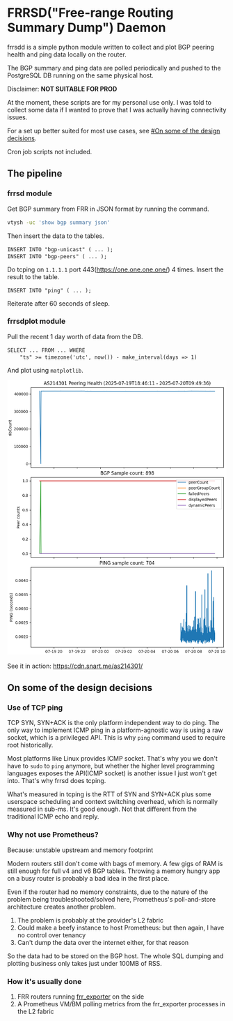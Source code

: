 # FRRSD("Free-range Routing Summary Dump") Daemon
frrsdd is a simple python module written to collect and plot BGP peering health
and ping data locally on the router.

The BGP summary and ping data are polled periodically and pushed to the
PostgreSQL DB running on the same physical host.

Disclaimer: **NOT SUITABLE FOR PROD**

At the moment, these scripts are for my personal use only. I was told to collect
some data if I wanted to prove that I was actually having connectivity issues.

For a set up better suited for most use cases, see [#On some of the design
decisions](#on-some-of-the-design-decisions).

Cron job scripts not included.

## The pipeline
### frrsd module
Get BGP summary from FRR in JSON format by running the command.

```sh
vtysh -uc 'show bgp summary json'
```

Then insert the data to the tables.

```postgresql
INSERT INTO "bgp-unicast" ( ... );
INSERT INTO "bgp-peers" ( ... );
```

Do tcping on `1.1.1.1` port 443(https://one.one.one.one/) 4 times. Insert the
result to the table.

```postgresql
INSERT INTO "ping" ( ... );
```

Reiterate after 60 seconds of sleep.

### frrsdplot module
Pull the recent 1 day worth of data from the DB.

```postgresql
SELECT ... FROM ... WHERE
	"ts" >= timezone('utc', now()) - make_interval(days => 1)
```

And plot using `matplotlib`.

<img src="image.png" width="600px">

See it in action: https://cdn.snart.me/as214301/

## On some of the design decisions
### Use of TCP ping
TCP SYN, SYN+ACK is the only platform independent way to do ping. The only way
to implement ICMP ping in a platform-agnostic way is using a raw socket, which
is a privileged API. This is why `ping` command used to require root
historically.

Most platforms like Linux provides ICMP socket. That's why you we don't have to
`sudo` to `ping` anymore, but whether the higher level programming languages
exposes the API(ICMP socket) is another issue I just won't get into. That's why
frrsd does tcping.

What's measured in tcping is the RTT of SYN and SYN+ACK plus some userspace
scheduling and context switching overhead, which is normally measured in sub-ms.
It's good enough. Not that different from the traditional ICMP echo and reply.

### Why not use Prometheus?
Because: unstable upstream and memory footprint

Modern routers still don't come with bags of memory. A few gigs of RAM is still
enough for full v4 and v6 BGP tables. Throwing a memory hungry app on a busy
router is probably a bad idea in the first place.

Even if the router had no memory constraints, due to the nature of the problem
being troubleshooted/solved here, Prometheus's poll-and-store architecture
creates another problem.

1. The problem is probably at the provider's L2 fabric
2. Could make a beefy instance to host Prometheus: but then again, I have no
   control over tenancy
3. Can't dump the data over the internet either, for that reason

So the data had to be stored on the BGP host. The whole SQL dumping and plotting
business only takes just under 100MB of RSS.

### How it's usually done
1. FRR routers running [frr_exporter](https://github.com/tynany/frr_exporter) on
   the side
1. A Prometheus VM/BM polling metrics from the frr_exporter processes in the L2
   fabric
